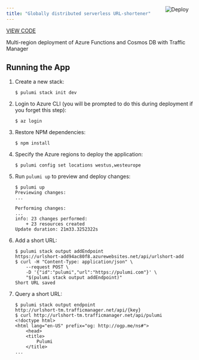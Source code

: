 ```yaml
---
title: "Globally distributed serverless URL-shortener"
---
```


<a href="https://app.pulumi.com/new?template=https://github.com/pulumi/examples/tree/master/azure-ts-serverless-url-shortener-global" target="_blank">
    <img src="https://get.pulumi.com/new/button.svg" alt="Deploy" style="float: right; padding: 8px; margin-top: -65px; margin-right: 8px">
</a>

<p class="mb-4">
    <a class="btn btn-secondary" href="https://github.com/pulumi/examples/tree/master/azure-ts-serverless-url-shortener-global" target="_blank"><i class="fab fa-github pr-2"></i> VIEW CODE</a>
</p>


Multi-region deployment of Azure Functions and Cosmos DB with Traffic Manager

## Running the App

1.  Create a new stack:

    ```
    $ pulumi stack init dev
    ```

1.  Login to Azure CLI (you will be prompted to do this during deployment if you forget this step):

    ```
    $ az login
    ```

1.  Restore NPM dependencies:

    ```
    $ npm install
    ```

1.  Specify the Azure regions to deploy the application:

    ```
    $ pulumi config set locations westus,westeurope
    ```

1.  Run `pulumi up` to preview and deploy changes:

    ``` 
    $ pulumi up
    Previewing changes:
    ...

    Performing changes:
    ...
    info: 23 changes performed:
        + 23 resources created
    Update duration: 21m33.3252322s
    ```

1.  Add a short URL:

    ```
    $ pulumi stack output addEndpoint
    https://urlshort-add94ac80f8.azurewebsites.net/api/urlshort-add
    $ curl -H "Content-Type: application/json" \
        --request POST \
        -D '{"id":"pulumi","url":"https://pulumi.com"}' \
        "$(pulumi stack output addEndpoint)"    
    Short URL saved
    ```

1.  Query a short URL:

    ```
    $ pulumi stack output endpoint
    http://urlshort-tm.trafficmanager.net/api/{key}
    $ curl http://urlshort-tm.trafficmanager.net/api/pulumi
    <!doctype html>
    <html lang="en-US" prefix="og: http://ogp.me/ns#">
        <head>
        <title>
            Pulumi
        </title>
    ...
    ```

